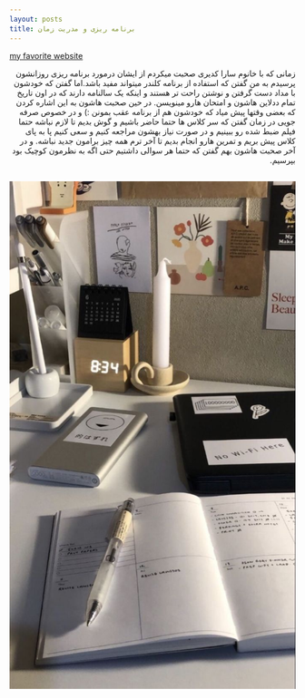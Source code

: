 ```yaml
---
layout: posts
title: برنامه ریزی و مدریت زمان
---
```




[my favorite website](http://www.pinterest.com)

<div dir="rtl">
زمانی که با خانوم سارا کدیری صحبت میکردم از ایشان درمورد برنامه ریزی روزانشون پرسیدم به من گفتن که استفاده از برنامه کلندر میتواند مفید باشد.اما گفتن که خودشون با مداد دست گرفتن و نوشتن راحت تر هستند و اینکه یک سالنامه دارند که در اون تاریخ تمام ددلاین هاشون و امتحان هارو مینویسن.
در حین صحبت هاشون به این اشاره کردن که بعضی وقتها پیش میاد که خودشون هم از برنامه عقب بمونن :) و در خصوص صرفه جویی در زمان گفتن که سر کلاس ها حتما حاضر باشیم و گوش بدیم تا لازم نباشه حتما فیلم ضبط شده رو ببینیم و در صورت نیاز بهشون مراجعه کنیم و سعی کنیم پا به پای کلاس پیش بریم و تمرین هارو انجام بدیم تا آخر ترم همه چیز برامون جدید نباشه.
و در آخر صحبت هاشون بهم گفتن که حتما هر سوالی داشتیم حتی اگه به نظرمون کوچیک بود بپرسیم.


![alt text](../assets/images/planner.jpg)
--


